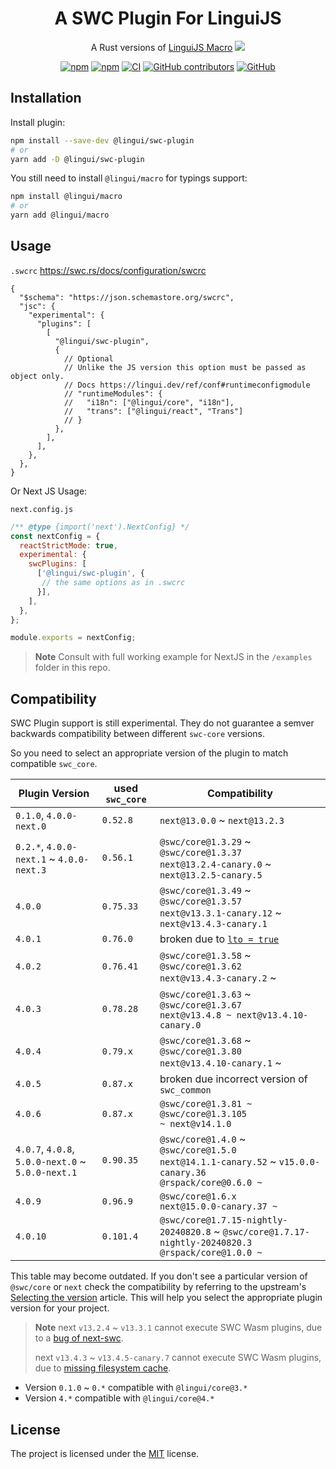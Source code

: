 # <div align="center">A SWC Plugin For LinguiJS</div>

<div align="center">

A Rust versions of [LinguiJS Macro](https://lingui.dev/ref/macro) [<img src="https://img.shields.io/badge/beta-yellow"/>](https://github.com/lingui/swc-plugin)

[![npm](https://img.shields.io/npm/v/@lingui/swc-plugin?logo=npm&cacheSeconds=1800)](https://www.npmjs.com/package/@lingui/swc-plugin)
[![npm](https://img.shields.io/npm/dt/@lingui/swc-plugin?cacheSeconds=500)](https://www.npmjs.com/package/@lingui/swc-plugin)
[![CI](https://github.com/lingui/swc-plugin/actions/workflows/ci.yml/badge.svg?branch=main)](https://github.com/lingui/swc-plugin/actions/workflows/ci.yml)
[![GitHub contributors](https://img.shields.io/github/contributors/lingui/swc-plugin?cacheSeconds=1000)](https://github.com/lingui/swc-plugin/graphs/contributors)
[![GitHub](https://img.shields.io/github/license/lingui/swc-plugin)](https://github.com/lingui/swc-plugin/blob/main/LICENSE)

</div>

## Installation

Install plugin:
```bash
npm install --save-dev @lingui/swc-plugin
# or
yarn add -D @lingui/swc-plugin
```

You still need to install `@lingui/macro` for typings support:
```bash
npm install @lingui/macro
# or
yarn add @lingui/macro
```

## Usage

`.swcrc`
https://swc.rs/docs/configuration/swcrc

```json5
{
  "$schema": "https://json.schemastore.org/swcrc",
  "jsc": {
    "experimental": {
      "plugins": [
        [
          "@lingui/swc-plugin",
          {
            // Optional
            // Unlike the JS version this option must be passed as object only.
            // Docs https://lingui.dev/ref/conf#runtimeconfigmodule
            // "runtimeModules": {
            //   "i18n": ["@lingui/core", "i18n"],
            //   "trans": ["@lingui/react", "Trans"]
            // }
          },
        ],
      ],
    },
  },
}
```

Or Next JS Usage:

`next.config.js`
```js
/** @type {import('next').NextConfig} */
const nextConfig = {
  reactStrictMode: true,
  experimental: {
    swcPlugins: [
      ['@lingui/swc-plugin', {
       // the same options as in .swcrc
      }],
    ],
  },
};

module.exports = nextConfig;
```

> **Note**
> Consult with full working example for NextJS in the `/examples` folder in this repo.


## Compatibility
SWC Plugin support is still experimental. They do not guarantee a semver backwards compatibility between different `swc-core` versions.

So you need to select an appropriate version of the plugin to match compatible `swc_core`.

| Plugin Version                                    | used `swc_core` | Compatibility                                                                                                             |
|---------------------------------------------------|-----------------|---------------------------------------------------------------------------------------------------------------------------|
| `0.1.0`, `4.0.0-next.0`                           | `0.52.8`        | `next@13.0.0` ~ `next@13.2.3`                                                                                             |
| `0.2.*`, `4.0.0-next.1` ~ `4.0.0-next.3`          | `0.56.1`        | `@swc/core@1.3.29` ~ `@swc/core@1.3.37` <br/> `next@13.2.4-canary.0` ~ `next@13.2.5-canary.5`                             |
| `4.0.0`                                           | `0.75.33`       | `@swc/core@1.3.49` ~ `@swc/core@1.3.57` <br/> `next@v13.3.1-canary.12` ~ `next@v13.4.3-canary.1`                          |
| `4.0.1`                                           | `0.76.0`        | broken due to [`lto = true`](https://github.com/swc-project/swc/issues/7470#issuecomment-1571585905)                      |
| `4.0.2`                                           | `0.76.41`       | `@swc/core@1.3.58` ~ `@swc/core@1.3.62` <br/> `next@v13.4.3-canary.2` ~                                                   |
| `4.0.3`                                           | `0.78.28`       | `@swc/core@1.3.63` ~ `@swc/core@1.3.67` <br/>  `next@v13.4.8 ~ next@v13.4.10-canary.0`                                    |
| `4.0.4`                                           | `0.79.x`        | `@swc/core@1.3.68` ~ `@swc/core@1.3.80`  <br/> `next@v13.4.10-canary.1` ~                                                 |
| `4.0.5`                                           | `0.87.x`        | broken due incorrect version of `swc_common`                                                                              |
| `4.0.6`                                           | `0.87.x`        | `@swc/core@1.3.81 ~ @swc/core@1.3.105` <br /> `~ next@v14.1.0`                                                            |
| `4.0.7`, `4.0.8`, `5.0.0-next.0` ~ `5.0.0-next.1` | `0.90.35`       | `@swc/core@1.4.0` ~ `@swc/core@1.5.0` <br /> `next@14.1.1-canary.52` ~ `v15.0.0-canary.36`  <br /> `@rspack/core@0.6.0 ~` |
| `4.0.9`                                           | `0.96.9`        | `@swc/core@1.6.x` <br /> `next@15.0.0-canary.37 ~`                                                                        |
| `4.0.10`                                          | `0.101.4`       | `@swc/core@1.7.15-nightly-20240820.8` ~ `@swc/core@1.7.17-nightly-20240820.3`<br /> `@rspack/core@1.0.0 ~`                |

This table may become outdated. If you don't see a particular version of `@swc/core` or `next` check the compatibility by referring to the upstream's [Selecting the version](https://swc.rs/docs/plugin/selecting-swc-core) article.
This will help you select the appropriate plugin version for your project.

> **Note**
> next `v13.2.4` ~ `v13.3.1` cannot execute SWC Wasm plugins, due to a [bug of next-swc](https://github.com/vercel/next.js/issues/46989#issuecomment-1486989081).
>
> next `v13.4.3` ~ `v13.4.5-canary.7` cannot execute SWC Wasm plugins, due to [missing filesystem cache](https://github.com/vercel/next.js/pull/50651).

- Version `0.1.0` ~ `0.*` compatible with `@lingui/core@3.*`
- Version `4.*` compatible with `@lingui/core@4.*`

## License

The project is licensed under the [MIT](https://github.com/lingui/swc-plugin/blob/main/LICENSE) license.
